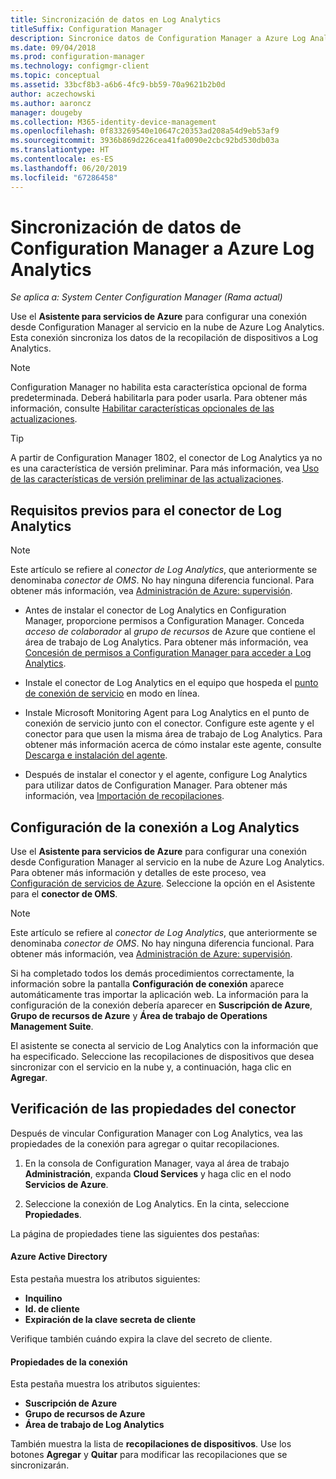 ```yaml
---
title: Sincronización de datos en Log Analytics
titleSuffix: Configuration Manager
description: Sincronice datos de Configuration Manager a Azure Log Analytics.
ms.date: 09/04/2018
ms.prod: configuration-manager
ms.technology: configmgr-client
ms.topic: conceptual
ms.assetid: 33bcf8b3-a6b6-4fc9-bb59-70a9621b2b0d
author: aczechowski
ms.author: aaroncz
manager: dougeby
ms.collection: M365-identity-device-management
ms.openlocfilehash: 0f833269540e10647c20353ad208a54d9eb53af9
ms.sourcegitcommit: 3936b869d226cea41fa0090e2cbc92bd530db03a
ms.translationtype: HT
ms.contentlocale: es-ES
ms.lasthandoff: 06/20/2019
ms.locfileid: "67286458"
---
```

#  <a name="sync-data-from-configuration-manager-to-azure-log-analytics"></a>Sincronización de datos de Configuration Manager a Azure Log Analytics

*Se aplica a: System Center Configuration Manager (Rama actual)*

<!--1258052-->
Use el **Asistente para servicios de Azure** para configurar una conexión desde Configuration Manager al servicio en la nube de Azure Log Analytics. Esta conexión sincroniza los datos de la recopilación de dispositivos a Log Analytics. 

> [!Note]  
> Configuration Manager no habilita esta característica opcional de forma predeterminada. Deberá habilitarla para poder usarla. Para obtener más información, consulte [Habilitar características opcionales de las actualizaciones](/sccm/core/servers/manage/install-in-console-updates#bkmk_options).<!--505213-->  

> [!TIP]
> A partir de Configuration Manager 1802, el conector de Log Analytics ya no es una característica de versión preliminar. Para más información, vea [Uso de las características de versión preliminar de las actualizaciones](/sccm/core/servers/manage/pre-release-features).



## <a name="prerequisites-for-the-log-analytics-connector"></a>Requisitos previos para el conector de Log Analytics

> [!Note]  
> Este artículo se refiere al *conector de Log Analytics*, que anteriormente se denominaba *conector de OMS*. No hay ninguna diferencia funcional. Para obtener más información, vea [Administración de Azure: supervisión](https://docs.microsoft.com/azure/azure-monitor/terminology#log-analytics).  

- Antes de instalar el conector de Log Analytics en Configuration Manager, proporcione permisos a Configuration Manager. Conceda *acceso de colaborador* al *grupo de recursos* de Azure que contiene el área de trabajo de Log Analytics. Para obtener más información, vea [Concesión de permisos a Configuration Manager para acceder a Log Analytics](https://docs.microsoft.com/azure/log-analytics/log-analytics-sccm#grant-configuration-manager-with-permissions-to-log-analytics).  

- Instale el conector de Log Analytics en el equipo que hospeda el [punto de conexión de servicio](/sccm/core/servers/deploy/configure/about-the-service-connection-point) en modo en línea.  

- Instale Microsoft Monitoring Agent para Log Analytics en el punto de conexión de servicio junto con el conector. Configure este agente y el conector para que usen la misma área de trabajo de Log Analytics. Para obtener más información acerca de cómo instalar este agente, consulte [Descarga e instalación del agente](https://docs.microsoft.com/azure/log-analytics/log-analytics-sccm#download-and-install-the-agent).  

- Después de instalar el conector y el agente, configure Log Analytics para utilizar datos de Configuration Manager. Para obtener más información, vea [Importación de recopilaciones](https://docs.microsoft.com/azure/log-analytics/log-analytics-sccm#import-collections).  



## <a name="configure-the-connection-to-log-analytics"></a>Configuración de la conexión a Log Analytics

Use el **Asistente para servicios de Azure** para configurar una conexión desde Configuration Manager al servicio en la nube de Azure Log Analytics. Para obtener más información y detalles de este proceso, vea [Configuración de servicios de Azure](https://docs.microsoft.com/sccm/core/servers/deploy/configure/azure-services-wizard). Seleccione la opción en el Asistente para el **conector de OMS**. 

> [!Note]  
> Este artículo se refiere al *conector de Log Analytics*, que anteriormente se denominaba *conector de OMS*. No hay ninguna diferencia funcional. Para obtener más información, vea [Administración de Azure: supervisión](https://docs.microsoft.com/azure/azure-monitor/terminology#log-analytics).  

Si ha completado todos los demás procedimientos correctamente, la información sobre la pantalla **Configuración de conexión** aparece automáticamente tras importar la aplicación web. La información para la configuración de la conexión debería aparecer en **Suscripción de Azure**, **Grupo de recursos de Azure** y **Área de trabajo de Operations Management Suite**.

El asistente se conecta al servicio de Log Analytics con la información que ha especificado. Seleccione las recopilaciones de dispositivos que desea sincronizar con el servicio en la nube y, a continuación, haga clic en **Agregar**.


## <a name="verify-the-connector-properties"></a>Verificación de las propiedades del conector

Después de vincular Configuration Manager con Log Analytics, vea las propiedades de la conexión para agregar o quitar recopilaciones. 

1. En la consola de Configuration Manager, vaya al área de trabajo **Administración**, expanda **Cloud Services** y haga clic en el nodo **Servicios de Azure**.  

2. Seleccione la conexión de Log Analytics. En la cinta, seleccione **Propiedades**.  

La página de propiedades tiene las siguientes dos pestañas:  

#### <a name="azure-active-directory"></a>Azure Active Directory
Esta pestaña muestra los atributos siguientes: 
- **Inquilino**  
- **Id. de cliente**  
- **Expiración de la clave secreta de cliente**  

Verifique también cuándo expira la clave del secreto de cliente.

#### <a name="connection-properties"></a>Propiedades de la conexión
Esta pestaña muestra los atributos siguientes: 
- **Suscripción de Azure**  
- **Grupo de recursos de Azure**  
- **Área de trabajo de Log Analytics**  

También muestra la lista de **recopilaciones de dispositivos**. Use los botones **Agregar** y **Quitar** para modificar las recopilaciones que se sincronizarán.
